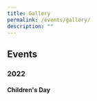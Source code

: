 ```yaml
---
title: Gallery
permalink: /events/gallery/
description: ""
---
```

## Events

### 2022

#### Children's Day
